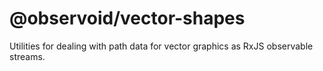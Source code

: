 # @observoid/vector-shapes
Utilities for dealing with path data for vector graphics as RxJS observable streams.